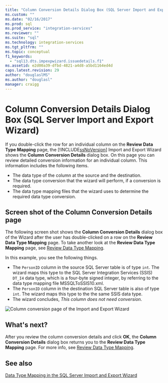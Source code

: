 ```yaml
---
title: "Column Conversion Details Dialog Box (SQL Server Import and Export Wizard) | Microsoft Docs"
ms.custom: ""
ms.date: "02/16/2017"
ms.prod: sql
ms.prod_service: "integration-services"
ms.reviewer: ""
ms.suite: "sql"
ms.technology: integration-services
ms.tgt_pltfrm: ""
ms.topic: conceptual
f1_keywords: 
  - "sql13.dts.impexpwizard.issuedetails.f1"
ms.assetid: e2d00a39-dfbd-4821-a4d8-a5bd1164ed4d
caps.latest.revision: 29
author: "douglaslMS"
ms.author: "douglasl"
manager: craigg
---
```

# Column Conversion Details Dialog Box (SQL Server Import and Export Wizard)
  If you double-click the row for an individual column on the **Review Data Type Mapping** page, the [!INCLUDE[ssNoVersion](../../includes/ssnoversion-md.md)] Import and Export Wizard shows the **Column Conversion Details** dialog box. On this page you can review detailed conversion information for an individual column. This information includes the following items.
-   The data type of the column at the source and the destination.
-   The data type conversion that the wizard will perform, if a conversion is required.
-   The data type mapping files that the wizard uses to determine the required data type conversion. 

## Screen shot of the Column Conversion Details page 
 The following screen shot shows the **Column Conversion Details** dialog box of the Wizard after the user has double-clicked on a row  on the **Review Data Type Mapping** page. To take another look at the **Review Data Type Mapping** page, see [Review Data Type Mapping](../../integration-services/import-export-data/review-data-type-mapping-sql-server-import-and-export-wizard.md).
 
In this example, you see the following things.
-   The `PersonID` column in the source SQL Server table is of type `int`. The wizard maps this type to the SQL Server Integration Services (SSIS) `DT_I4` data type, which is a four-byte signed integer, by referring to the data type mapping file MSSQLToSSIS10.xml.
-   The `PersonID` column in the destination SQL Server table is also of type `int`. The wizard maps this type to the the same SSIS data type.
-   The wizard concludes, *This column does not need conversion*.
 
  
 ![Column conversion page of the Import and Export Wizard](../../integration-services/import-export-data/media/column-conversion.png "Column conversion page of the Import and Export Wizard") 
  
## What's next?  
 After you review the column conversion details and click **OK**, the **Column Conversion Details** dialog box returns you to the **Review Data Type Mapping** page. For more info, see [Review Data Type Mapping](../../integration-services/import-export-data/review-data-type-mapping-sql-server-import-and-export-wizard.md).  

## See also
[Data Type Mapping in the SQL Server Import and Export Wizard](../../integration-services/import-export-data/data-type-mapping-in-the-sql-server-import-and-export-wizard.md)
